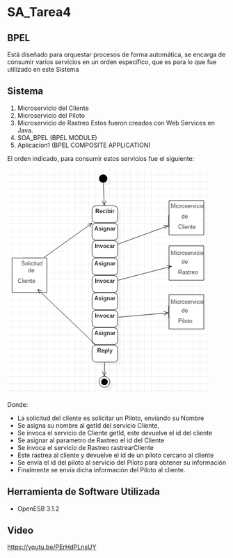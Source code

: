 # SA_Tarea4
## BPEL
Está diseñado para orquestar procesos de forma automática, 
se encarga de consumir varios servicios en un orden específico,
que es para lo que fue utilizado en este Sistema

## Sistema
1. Microservicio del Cliente
2. Microservicio del Piloto
3. Microservicio de Rastreo
Estos fueron creados con Web Services en Java.
4. SOA_BPEL (BPEL MODULE)
5. Aplicacion1 (BPEL COMPOSITE APPLICATION)

El orden indicado, para consumir estos servicios fue el siguiente:

![Modelo BPEL](bpel.PNG)


Donde:
* La solicitud del cliente es solicitar un Piloto, enviando su Nombre
* Se asigna su nombre al getId del servicio Cliente, 
* Se invoca el servicio de Cliente getId, este devuelve el id del cliente
* Se asignar al parametro de Rastreo el id del Cliente
* Se invoca el servicio de Rastreo rastrearCliente
* Este rastrea al cliente y devuelve el id de un piloto cercano al cliente
* Se envía el id del piloto al servicio del Piloto para obtener su información
* Finalmente se envía dicha información del Piloto al cliente.

## Herramienta de Software Utilizada
* OpenESB 3.1.2

## Video 
https://youtu.be/PErHdPLnsUY
